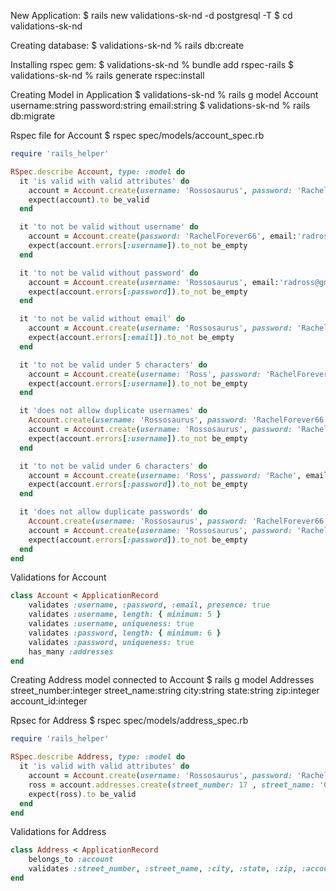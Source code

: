 
New Application: 
$ rails new validations-sk-nd -d postgresql -T
$ cd validations-sk-nd 

Creating database: 
$ validations-sk-nd % rails db:create

Installing rspec gem: 
$ validations-sk-nd % bundle add rspec-rails
$ validations-sk-nd % rails generate rspec:install

Creating Model in Application 
$ validations-sk-nd % rails g model Account username:string password:string email:string
$ validations-sk-nd % rails db:migrate

Rspec file for Account 
$ rspec spec/models/account_spec.rb
```RUBY 
require 'rails_helper'

RSpec.describe Account, type: :model do
  it 'is valid with valid attributes' do
    account = Account.create(username: 'Rossosaurus', password: 'RachelForever66', email:'radross@gmail.com')
    expect(account).to be_valid
  end 

  it 'to not be valid without username' do
    account = Account.create(password: 'RachelForever66', email:'radross@gmail.com')
    expect(account.errors[:username]).to_not be_empty
  end

  it 'to not be valid without password' do
    account = Account.create(username: 'Rossosaurus', email:'radross@gmail.com')
    expect(account.errors[:password]).to_not be_empty
  end

  it 'to not be valid without email' do
    account = Account.create(username: 'Rossosaurus', password: 'RachelForever66')
    expect(account.errors[:email]).to_not be_empty
  end

  it 'to not be valid under 5 characters' do
    account = Account.create(username: 'Ross', password: 'RachelForever66', email:'radross@gmail.com')
    expect(account.errors[:username]).to_not be_empty
  end

  it 'does not allow duplicate usernames' do
    Account.create(username: 'Rossosaurus', password: 'RachelForever66', email:'radross@gmail.com')
    account = Account.create(username: 'Rossosaurus', password: 'RachelForever66', email:'radross@gmail.com')
    expect(account.errors[:username]).to_not be_empty
  end 

  it 'to not be valid under 6 characters' do
    account = Account.create(username: 'Ross', password: 'Rache', email:'radross@gmail.com')
    expect(account.errors[:password]).to_not be_empty
  end

  it 'does not allow duplicate passwords' do
    Account.create(username: 'Rossosaurus', password: 'RachelForever66', email:'radross@gmail.com')
    account = Account.create(username: 'Rossosaurus', password: 'RachelForever66', email:'radross@gmail.com')
    expect(account.errors[:password]).to_not be_empty
  end 
end
```

Validations for Account
```RUBY
class Account < ApplicationRecord
    validates :username, :password, :email, presence: true
    validates :username, length: { minimum: 5 }
    validates :username, uniqueness: true
    validates :password, length: { minimum: 6 }
    validates :password, uniqueness: true
    has_many :addresses
end
```

Creating Address model connected to Account 
$ rails g model Addresses street_number:integer street_name:string city:string state:string zip:integer account_id:integer


Rpsec for Address 
$ rspec spec/models/address_spec.rb
```RUBY  
require 'rails_helper'

RSpec.describe Address, type: :model do
  it 'is valid with valid attributes' do
    account = Account.create(username: 'Rossosaurus', password: 'RachelForever66', email:'radross@gmail.com')
    ross = account.addresses.create(street_number: 17 , street_name: 'Grove', city:'New York', state:'New York', zip: 10014, account_id: 1)
    expect(ross).to be_valid
  end 
end
```
Validations for Address 
```RUBY 
class Address < ApplicationRecord
    belongs_to :account
    validates :street_number, :street_name, :city, :state, :zip, :account_id
end
```

